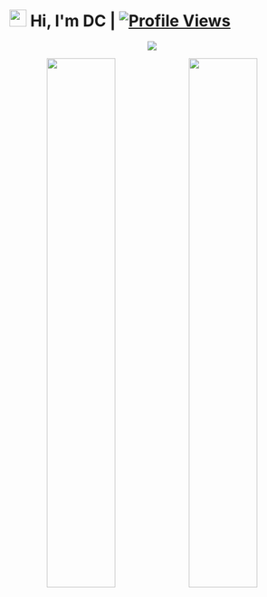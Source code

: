 # <img src="https://raw.githubusercontent.com/MartinHeinz/MartinHeinz/master/wave.gif" width="30px"> Hi, I'm DC | [![Profile Views](https://gpvc.arturio.dev/dcowner)](https://github.com/dcowner)

<p align="center">
  <a href="https://t.me/DisneyCinemas"><img src="https://telegra.ph/file/82a3f2e0f6e6c96d3c3ce.mp4"></a>
    </p>
<p align="center">
    <img
        width="49%"
        src="https://github-readme-stats.vercel.app/api?username=dcowner&count_private=true&include_all_commits=true&show_icons=true&theme=tokyonight&custom_title=GitHub+Stats"
    />
    <img
        width="49%"
        src="https://github-readme-streak-stats.herokuapp.com?user=dcowner&theme=tokyonight"
    />
</p>
